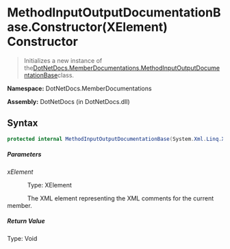 # MethodInputOutputDocumentationBase.Constructor(XElement) Constructor
> Initializes a new instance of the[DotNetDocs.MemberDocumentations.MethodInputOutputDocumentationBase](/docs/DotNetDocs/MemberDocumentations/MethodInputOutputDocumentationBase.md)class.

**Namespace:** DotNetDocs.MemberDocumentations

**Assembly:** DotNetDocs (in DotNetDocs.dll)
## Syntax
```csharp
protected internal MethodInputOutputDocumentationBase(System.Xml.Linq.XElement xElement);
```
##### Parameters
*xElement*

&nbsp;&nbsp;&nbsp;&nbsp;&nbsp;&nbsp;&nbsp;&nbsp;&nbsp;&nbsp;&nbsp;&nbsp;Type: XElement

&nbsp;&nbsp;&nbsp;&nbsp;&nbsp;&nbsp;&nbsp;&nbsp;&nbsp;&nbsp;&nbsp;&nbsp;The XML element representing the XML comments for the current member.


##### Return Value
Type: Void




